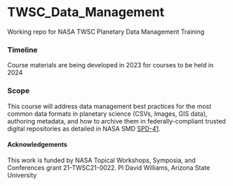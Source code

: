 # TWSC_Data_Management
Working repo for NASA TWSC Planetary Data Management Training

### Timeline
Course materials are being developed in 2023 for courses to be held in 2024

### Scope
This course will address data management best practices for the most common data formats in planetary science (CSVs, Images, GIS data), authoring metadata, and how to archive them in federally-compliant trusted digital repositories as detailed in NASA SMD [SPD-41](https://science.nasa.gov/science-red/s3fs-public/atoms/files/Scientific%20Information%20policy%20SPD-41.pdf).

#### Acknowledgements
This work is funded by NASA Topical Workshops, Symposia, and Conferences grant 21-TWSC21-0022. PI David Williams, Arizona State University
